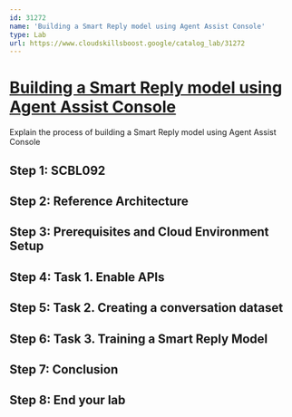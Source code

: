 ```yaml
---
id: 31272
name: 'Building a Smart Reply model using Agent Assist Console'
type: Lab
url: https://www.cloudskillsboost.google/catalog_lab/31272
---
```


# [Building a Smart Reply model using Agent Assist Console](https://www.cloudskillsboost.google/catalog_lab/31272)

Explain the process of building a Smart Reply model using Agent Assist Console

## Step 1: SCBL092

## Step 2: Reference Architecture

## Step 3: Prerequisites and Cloud Environment Setup

## Step 4: Task 1. Enable APIs

## Step 5: Task 2. Creating a conversation dataset

## Step 6: Task 3. Training a Smart Reply Model

## Step 7: Conclusion

## Step 8: End your lab
